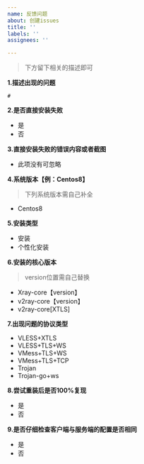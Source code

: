 ```yaml
---
name: 反馈问题
about: 创建issues
title: ''
labels: ''
assignees: ''

---
```


>下方留下相关的描述即可

**1.描述出现的问题**
```
# 
```

**2.是否直接安装失败**
- 是
- 否

**3.直接安装失败的错误内容或者截图**
- 此项没有可忽略

**4.系统版本【例：Centos8】**
>下列系统版本需自己补全
- Centos8

**5.安装类型**
- 安装
- 个性化安装

**6.安装的核心版本**
>version位置需自己替换
- Xray-core【version】
- v2ray-core【version】
- v2ray-core[XTLS]

**7.出现问题的协议类型**
- VLESS+XTLS
- VLESS+TLS+WS
- VMess+TLS+WS
- VMess+TLS+TCP
- Trojan
- Trojan-go+ws

**8.尝试重装后是否100%复现**
- 是
- 否

**9.是否仔细检查客户端与服务端的配置是否相同**
- 是
- 否
